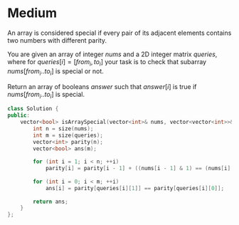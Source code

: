 # Medium

An array is considered special if every pair of its adjacent elements contains two numbers with different parity.

You are given an array of integer $nums$ and a 2D integer matrix $queries$, where for $queries[i] = [from_i, to_i]$ your task is to check that subarray $nums[from_i..to_i]$ is special or not.

Return an array of booleans $answer$ such that $answer[i]$ is true if $nums[from_i..to_i]$ is special.

```cpp
class Solution {
public:
    vector<bool> isArraySpecial(vector<int>& nums, vector<vector<int>>& queries) {
        int n = size(nums);
        int m = size(queries);
        vector<int> parity(n);
        vector<bool> ans(m);
        
        for (int i = 1; i < n; ++i)
            parity[i] = parity[i - 1] + ((nums[i - 1] & 1) == (nums[i] & 1));
        
        for (int i = 0; i < m; ++i)
            ans[i] = parity[queries[i][1]] == parity[queries[i][0]];
        
        return ans;
    }
};
```
